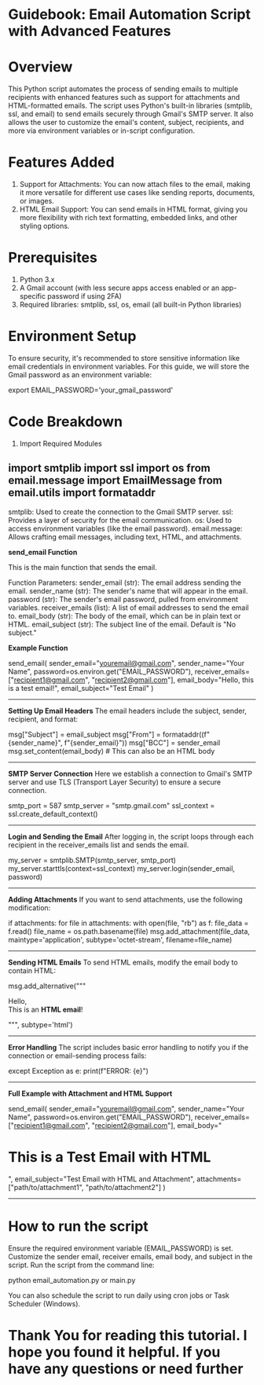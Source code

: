 # Guidebook: Email Automation Script with Advanced Features

# Overview

This Python script automates the process of sending emails to multiple recipients with enhanced features such as support for attachments and HTML-formatted emails. The script uses Python's built-in libraries (smtplib, ssl, and email) to send emails securely through Gmail's SMTP server. It also allows the user to customize the email's content, subject, recipients, and more via environment variables or in-script configuration.

# Features Added

1. Support for Attachments: You can now attach files to the email, making it more versatile for different use cases like sending reports, documents, or images.
2. HTML Email Support: You can send emails in HTML format, giving you more flexibility with rich text formatting, embedded links, and other styling options.

# Prerequisites

1. Python 3.x
2. A Gmail account (with less secure apps access enabled or an app-specific password if using 2FA)
3. Required libraries: smtplib, ssl, os, email (all built-in Python libraries)

# Environment Setup
To ensure security, it's recommended to store sensitive information like email credentials in environment variables. For this guide, we will store the Gmail password as an environment variable:

export EMAIL_PASSWORD='your_gmail_password'

# Code Breakdown
1. Import Required Modules 

import smtplib
import ssl
import os
from email.message import EmailMessage
from email.utils import formataddr
-------------------------------------------------------------------------------------
smtplib: Used to create the connection to the Gmail SMTP server.
ssl: Provides a layer of security for the email communication.
os: Used to access environment variables (like the email password).
email.message: Allows crafting email messages, including text, HTML, and attachments.

**send_email Function**

This is the main function that sends the email.

Function Parameters:
sender_email (str): The email address sending the email.
sender_name (str): The sender's name that will appear in the email.
password (str): The sender's email password, pulled from environment variables.
receiver_emails (list): A list of email addresses to send the email to.
email_body (str): The body of the email, which can be in plain text or HTML.
email_subject (str): The subject line of the email. Default is "No subject."

**Example Function**

send_email(
    sender_email="youremail@gmail.com",
    sender_name="Your Name",
    password=os.environ.get("EMAIL_PASSWORD"),
    receiver_emails=["recipient1@gmail.com", "recipient2@gmail.com"],
    email_body="Hello, this is a test email!",
    email_subject="Test Email"
)

-------------------------------------------------------------------------------------

**Setting Up Email Headers**
The email headers include the subject, sender, recipient, and format:

msg["Subject"] = email_subject
msg["From"] = formataddr((f"{sender_name}", f"{sender_email}"))
msg["BCC"] = sender_email
msg.set_content(email_body)  # This can also be an HTML body

-------------------------------------------------------------------------------------

**SMTP Server Connection**
Here we establish a connection to Gmail's SMTP server and use TLS (Transport Layer Security) to ensure a secure connection.

smtp_port = 587
smtp_server = "smtp.gmail.com"
ssl_context = ssl.create_default_context()

-------------------------------------------------------------------------------------

**Login and Sending the Email**
After logging in, the script loops through each recipient in the receiver_emails list and sends the email.

my_server = smtplib.SMTP(smtp_server, smtp_port)
my_server.starttls(context=ssl_context)
my_server.login(sender_email, password)

-------------------------------------------------------------------------------------

**Adding Attachments**
If you want to send attachments, use the following modification:

if attachments:
    for file in attachments:
        with open(file, "rb") as f:
            file_data = f.read()
            file_name = os.path.basename(file)
        msg.add_attachment(file_data, maintype='application', subtype='octet-stream', filename=file_name)

-------------------------------------------------------------------------------------

**Sending HTML Emails**
To send HTML emails, modify the email body to contain HTML:

msg.add_alternative("""\
    <html>
        <body>
            <p>Hello, <br>
            This is an <b>HTML email</b>!</p>
        </body>
    </html>
    """, subtype='html')

 -------------------------------------------------------------------------------------

**Error Handling**
The script includes basic error handling to notify you if the connection or email-sending process fails:

except Exception as e:
    print(f"ERROR: {e}")

--------------------------------------------------------------------------------------

**Full Example with Attachment and HTML Support**

send_email(
    sender_email="youremail@gmail.com",
    sender_name="Your Name",
    password=os.environ.get("EMAIL_PASSWORD"),
    receiver_emails=["recipient1@gmail.com", "recipient2@gmail.com"],
    email_body="<h1>This is a Test Email with HTML</h1>",
    email_subject="Test Email with HTML and Attachment",
    attachments=["path/to/attachment1", "path/to/attachment2"]
)


--------------------------------------------------------------------------------------

# How to run the script

Ensure the required environment variable (EMAIL_PASSWORD) is set.
Customize the sender email, receiver emails, email body, and subject in the script.
Run the script from the command line:

python email_automation.py or main.py

You can also schedule the script to run daily using cron jobs or Task Scheduler (Windows).


# Thank You  for reading this tutorial. I hope you found it helpful. If you have any questions or need further

